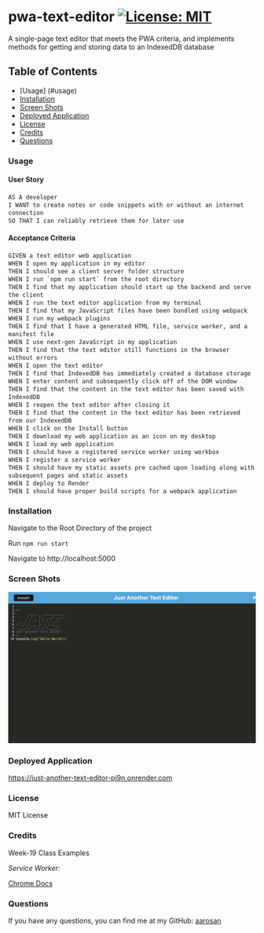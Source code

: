 # pwa-text-editor [![License: MIT](https://img.shields.io/badge/License-MIT-yellow.svg)](https://opensource.org/licenses/MIT)
A single-page text editor that meets the PWA criteria, and implements methods for getting and storing data to an IndexedDB database

## Table of Contents

- [Usage] (#usage)
- [Installation](#installation)
- [Screen Shots](#screen-shots)
- [Deployed Application](#deployed-application)
- [License](#license)
- [Credits](#credits)
- [Questions](#questions)

<a id="usage"></a>

### Usage

#### User Story
```
AS A developer
I WANT to create notes or code snippets with or without an internet connection
SO THAT I can reliably retrieve them for later use
```

#### Acceptance Criteria
```
GIVEN a text editor web application
WHEN I open my application in my editor
THEN I should see a client server folder structure
WHEN I run `npm run start` from the root directory
THEN I find that my application should start up the backend and serve the client
WHEN I run the text editor application from my terminal
THEN I find that my JavaScript files have been bundled using webpack
WHEN I run my webpack plugins
THEN I find that I have a generated HTML file, service worker, and a manifest file
WHEN I use next-gen JavaScript in my application
THEN I find that the text editor still functions in the browser without errors
WHEN I open the text editor
THEN I find that IndexedDB has immediately created a database storage
WHEN I enter content and subsequently click off of the DOM window
THEN I find that the content in the text editor has been saved with IndexedDB
WHEN I reopen the text editor after closing it
THEN I find that the content in the text editor has been retrieved from our IndexedDB
WHEN I click on the Install button
THEN I download my web application as an icon on my desktop
WHEN I load my web application
THEN I should have a registered service worker using workbox
WHEN I register a service worker
THEN I should have my static assets pre cached upon loading along with subsequent pages and static assets
WHEN I deploy to Render
THEN I should have proper build scripts for a webpack application
```

<a id="installation"></a>

### Installation

Navigate to the Root Directory of the project

Run `npm run start`

Navigate to http://localhost:5000

<a id="screen-shots"></a>

### Screen Shots

![Screenshot](assets/pwa-text-editor.png)

<a id="deployed-application"></a>

### Deployed Application

https://just-another-text-editor-pj9n.onrender.com

<a id="license"></a>

### License

MIT License

<a id="credits"></a>

### Credits

Week-19 Class Examples

*Service Worker:*

[Chrome Docs](https://developer.chrome.com/docs/workbox/modules/workbox-strategies)

<a id="questions"></a>

### Questions

If you have any questions, you can find me at my GitHub: [aarosan](http://github.com/aarosan)











